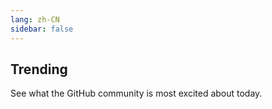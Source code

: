 ```yaml
---
lang: zh-CN
sidebar: false
---
```


## Trending

See what the GitHub community is most excited about today.

<app-trending />
